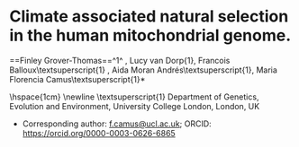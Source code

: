 # Climate associated natural selection in the human mitochondrial genome. 

==Finley Grover-Thomas==^1^ , Lucy van Dorp{1}, Francois Balloux\textsuperscript{1} , Aida Moran Andrés\textsuperscript{1},  Maria Florencia Camus\textsuperscript{1}*

\hspace{1cm}
\newline
\textsuperscript{1} 
Department of Genetics, Evolution and Environment, University College London, London, UK 

* Corresponding author: 
f.camus@ucl.ac.uk; ORCID: https://orcid.org/0000-0003-0626-6865 
